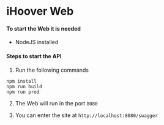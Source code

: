 # iHoover Web

#### To start the Web it is needed

- NodeJS installed

#### Steps to start the API

1. Run the following commands

```shell
npm install
npm run build
npm run prod
```

2. The Web will run in the port `8080`

3. You can enter the site at `http://localhost:8080/swagger`
